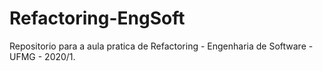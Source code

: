 # Refactoring-EngSoft

Repositorio para a aula pratica de Refactoring - Engenharia de Software - UFMG - 2020/1.

